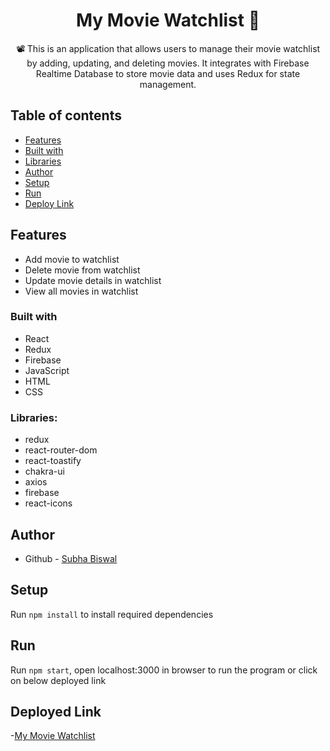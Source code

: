 <h1 align="center">My Movie Watchlist 🎥</h1> 
<p align="center">
📽️ This is an application that allows users to manage their movie watchlist by adding, updating, and deleting movies. It integrates with Firebase Realtime Database to store movie data and uses Redux for state management.
</p>

## Table of contents

-   [Features](#Features)
-   [Built with](#built-with)
-   [Libraries](#Libraries)
-   [Author](#author)
-   [Setup](#Setup)
-   [Run](#Run)
-   [Deploy Link](#deployed-link)

## Features

-   Add movie to watchlist
-   Delete movie from watchlist
-   Update movie details in watchlist
-   View all movies in watchlist

### Built with

-   React
-   Redux
-   Firebase
-   JavaScript
-   HTML
-   CSS

### Libraries:

-   redux
-   react-router-dom
-   react-toastify
-   chakra-ui
-   axios
-   firebase
-   react-icons

## Author

-   Github - [Subha Biswal](https://github.com/20SB)

## Setup

Run `npm install` to install required dependencies

## Run

Run `npm start`, open localhost:3000 in browser to run the program or click on below deployed link

## Deployed Link

-[My Movie Watchlist](https://movie-watchlist-eta.vercel.app/)
